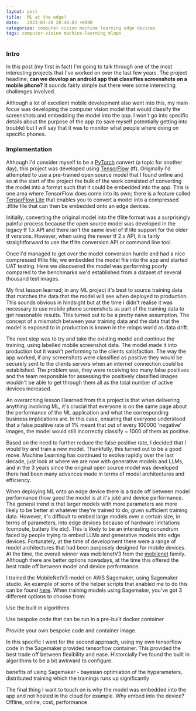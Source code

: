 ```yaml
---
layout: post
title:  ML at the edge!
date:   2023-03-20 20:48:03 +0000
categories: computer vision machine learning edge devices
tags: computer-vision machine-learning mlops
---
```


### Intro

In this post (my first in fact) I'm going to talk through one of the most interesting projects that I've worked on over the 
last few years. The project headline; __can we develop an android app that classifies screenshots on a mobile phone?__
It sounds fairly simple but there were some interesting challenges involved. 

Although a lot of excellent mobile development also went into this, my main focus was developing the computer vision model that would
classify the screenshots and embedding the model into the app. I won't go into specific details about the purpose of the app
(to save myself potentially getting into trouble) but I will say that it was to monitor what people where doing on specific phones.

### Implementation

Although I'd consider myself to be a [PyTorch][pytorch] convert (a topic for another day), 
this project was developed using [TensorFlow][tensorflow] (tf). Originally I'd attempted to use a pre-trained 
open source model that I found online and so at the start of the project 
the bulk of the work consisted of converting the model into a format such that it could be embedded into the app. This is one 
area where TensorFlow does come into its own; there is a feature called [TensorFlow Lite][tflite] that
enables you to convert a model into a compressed .tflite file that can then be embedded onto an edge devices. 

[tflite]: https://www.tensorflow.org/lite
[pytorch]: https://pytorch.org/ 
[tensorflow]: https://www.tensorflow.org/ 

Initially, converting the original model into the tflite format was a surprisingly painful
process because the open source model was developed in the legacy tf 1.x API and there isn't the same level 
of tf lite support for the older tf versions. However, when using the newer tf 2.x API, it is fairly straightforward to use the
tflite conversion API or command line tool.

Once I'd managed to get over the model conversion hurdle and had a nice compressed tflite file, we embedded the model file into the
app and started UAT testing. Here we discovered the model was performing poorly compared to the benchmarks we'd established 
from a dataset of several thousand test images.

My first lesson learned; in any ML project it's best to source training data that matches the
data that the model will see when deployed to production. This sounds obvious in hindsight but at the time I 
didn't realise it was necessary to use mobile phone screenshots as part of the training data to get reasonable results. 
This turned out to be a pretty naive assumption. The concept of a mismatch between your training data and the data that the 
model is exposed to in production is known in the mlops world as data drift. 

The next step was to try and take the existing model and continue the training, using labelled mobile screenshot data. 
The model made it into production but it wasn't performing to the clients satisfaction. The way the app worked, if any
screenshots were classified as positive they would be securely sent to the clients servers when an internet connection could be established. 
The problem was, they were receiving too many false positives and the team responsible for assessing the positively classified 
images wouldn't be able to get through them all as the total number of active devices increased. 

An overarching lesson I learned from this project is that when delivering anything involving ML, it's crucial that everyone 
is on the same page about the performance of the ML application and what the corresponding business implications are. In this case, 
ensuring that everyone understood that a false positive rate of 1% meant that out of every 100000 'negative' images, the model 
would still incorrectly classify ~ 1000 of them as positive. 

Based on the need to further reduce the false positive rate, I decided that I would try and train a new model. 
Thankfully, this turned out to be a good move. Machine Learning has continued to evolve rapidly over the last decade, 
just look at where we are now with generative models and LLMs, and in the 3 years since 
the original open source model was developed there had been many advances made in terms of model architectures and efficiency.

When deploying ML onto an edge device there is a trade off between model performance (how good the model is at it's job) and device performance. 
The general trend is that larger models with more parameters are more likely to be better at whatever 
they're trained to do, given sufficient training data. However, it's difficult to embed large models over a certain size,
in terms of parameters, into edge devices because of hardware limitations (compute, battery life etc). This is likely to 
be an interesting conundrum faced by people trying to embed LLMs and generative models into edge devices. Fortunately, at the time 
of development there were a range of model architectures that had been purposely designed for mobile devices. At the time, 
the overall winner was mobilenetV3 from the [mobilenet][mobilenet] family. Although there are better options nowadays, at the time
this offered the best trade off between model and device performance.

[mobilenet]:https://keras.io/api/applications/mobilenet/

I trained the MobileNetV3 model on AWS Sagemaker, using Sagemaker studio. An example of some of the helper scripts that enabled me to do this can be found [here][sagemaker-repo]. When training models using Sagemaker, you've got 3 different options
to choose from: 

Use the built in algorithms

Use bespoke code that can be run in a pre-built docker container

Provide your own bespoke code and container image.

In this specific I went for the second approach, using my own tensorflow code in the Sagemaker provided tensorflow container. 
This provided the best trade off between flexibility and ease. Historcially I've found the built in algorithms to be a bit
awkward to configure.

[sagemaker-repo]:https://github.com/BenhamOT/aws-sagemaker-custom-training-example

benefits of using Sagemaker - bayesian optimiation of the hyparameters, distributed training which the trainings runs up
significantly

The final thing I want to touch on is why the model was embedded into the app and not hosted in the cloud for example. 
Why embed into the device? Offline, online, cost, performance 

 
